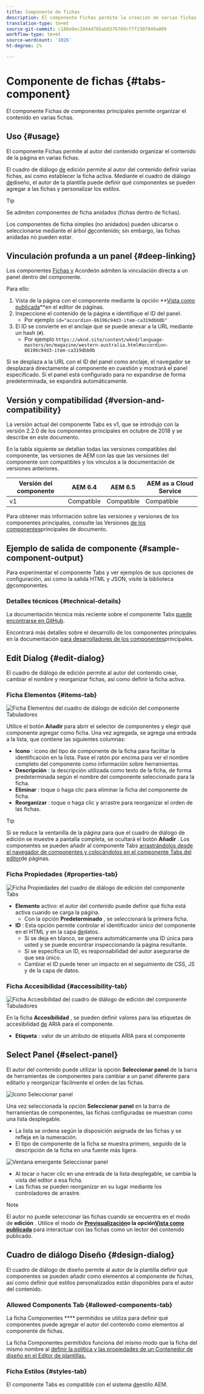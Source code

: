 ```yaml
---
title: Componente de fichas
description: El componente Fichas permite la creación de varias fichas para organizar el contenido de una página.
translation-type: tm+mt
source-git-commit: c186e9ec3944d785ab0376769cf7f2307049a809
workflow-type: tm+mt
source-wordcount: '1026'
ht-degree: 2%

---
```



# Componente de fichas {#tabs-component}

El componente Fichas de componentes principales permite organizar el contenido en varias fichas.

## Uso {#usage}

El componente Fichas permite al autor del contenido organizar el contenido de la página en varias fichas.

El cuadro de diálogo [de](#edit-dialog) edición permite al autor del contenido definir varias fichas, así como establecer la ficha activa. Mediante el cuadro de diálogo [de](#design-dialog)diseño, el autor de la plantilla puede definir qué componentes se pueden agregar a las fichas y personalizar los estilos.

>[!TIP]
>
>Se admiten componentes de ficha anidados (fichas dentro de fichas).
>
>Los componentes de ficha simples (no anidados) pueden ubicarse o seleccionarse mediante el árbol [de](https://docs.adobe.com/content/help/en/experience-manager-cloud-service/sites/authoring/fundamentals/environment-tools.html#content-tree)contenido; sin embargo, las fichas anidadas no pueden estar.

## Vinculación profunda a un panel {#deep-linking}

Los componentes [Fichas y](accordion.md) Acordeón admiten la vinculación directa a un panel dentro del componente.

Para ello:

1. Vista de la página con el componente mediante la opción **[Vista como publicada](https://docs.adobe.com/content/help/en/experience-manager-65/authoring/authoring/editing-content.html#view-as-published)**en el editor de páginas.
1. Inspeccione el contenido de la página e identifique el ID del panel.
   * Por ejemplo `id="accordion-86196c94d3-item-ca319dbb0b"`
1. El ID se convierte en el anclaje que se puede anexar a la URL mediante un hash (`#`).
   * Por ejemplo `https://wknd.site/content/wknd/language-masters/en/magazine/western-australia.html#accordion-86196c94d3-item-ca319dbb0b`

Si se desplaza a la URL con el ID del panel como anclaje, el navegador se desplazará directamente al componente en cuestión y mostrará el panel especificado. Si el panel está configurado para no expandirse de forma predeterminada, se expandirá automáticamente.

## Versión y compatibilidad {#version-and-compatibility}

La versión actual del componente Tabs es v1, que se introdujo con la versión 2.2.0 de los componentes principales en octubre de 2018 y se describe en este documento.

En la tabla siguiente se detallan todas las versiones compatibles del componente, las versiones de AEM con las que las versiones del componente son compatibles y los vínculos a la documentación de versiones anteriores.

| Versión del componente | AEM 6.4   | AEM 6.5 | AEM as a Cloud Service |
|--- |--- |--- |---|
| v1 | Compatible | Compatible | Compatible |

Para obtener más información sobre las versiones y versiones de los componentes principales, consulte las Versiones [de los componentes](/help/versions.md)principales de documento.

## Ejemplo de salida de componente {#sample-component-output}

Para experimentar el componente Tabs y ver ejemplos de sus opciones de configuración, así como la salida HTML y JSON, visite la biblioteca [de](https://adobe.com/go/aem_cmp_library_tabs)componentes.

### Detalles técnicos {#technical-details}

La documentación técnica más reciente sobre el componente Tabs [puede encontrarse en GitHub](https://adobe.com/go/aem_cmp_tech_tabs_v1).

Encontrará más detalles sobre el desarrollo de los componentes principales en la documentación [para desarrolladores de los componentes](/help/developing/overview.md)principales.

## Edit Dialog {#edit-dialog}

El cuadro de diálogo de edición permite al autor del contenido crear, cambiar el nombre y reorganizar fichas, así como definir la ficha activa.

### Ficha Elementos {#items-tab}

![Ficha Elementos del cuadro de diálogo de edición del componente Tabuladores](/help/assets/tabs-edit-items.png)

Utilice el botón **Añadir** para abrir el selector de componentes y elegir qué componente agregar como ficha. Una vez agregada, se agrega una entrada a la lista, que contiene las siguientes columnas:

* **Icono** : icono del tipo de componente de la ficha para facilitar la identificación en la lista. Pase el ratón por encima para ver el nombre completo del componente como información sobre herramientas.
* **Descripción** : la descripción utilizada como texto de la ficha, de forma predeterminada según el nombre del componente seleccionado para la ficha.
* **Eliminar** : toque o haga clic para eliminar la ficha del componente de ficha.
* **Reorganizar** : toque o haga clic y arrastre para reorganizar el orden de las fichas.

>[!TIP]
>
>Si se reduce la ventanilla de la página para que el cuadro de diálogo de edición se muestre a pantalla completa, se ocultará el botón **Añadir** . Los componentes se pueden añadir al componente Tabs [arrastrándolos desde el navegador de componentes y colocándolos en el componente Tabs del editor](https://docs.adobe.com/content/help/en/experience-manager-cloud-service/sites/authoring/fundamentals/editing-content.html#inserting-a-component)de páginas.

### Ficha Propiedades {#properties-tab}

![Ficha Propiedades del cuadro de diálogo de edición del componente Tabs](/help/assets/tabs-edit-properties.png)

* **Elemento** activo: el autor del contenido puede definir qué ficha está activa cuando se carga la página.
   * Con la opción **Predeterminado** , se seleccionará la primera ficha.
* **ID** : Esta opción permite controlar el identificador único del componente en el HTML y en la capa [de](/help/developing/data-layer/overview.md)datos.
   * Si se deja en blanco, se genera automáticamente una ID única para usted y se puede encontrar inspeccionando la página resultante.
   * Si se especifica un ID, es responsabilidad del autor asegurarse de que sea único.
   * Cambiar el ID puede tener un impacto en el seguimiento de CSS, JS y de la capa de datos.

### Ficha Accesibilidad {#accessibility-tab}

![Ficha Accesibilidad del cuadro de diálogo de edición del componente Tabuladores](/help/assets/tabs-edit-accessibility.png)

En la ficha **Accesibilidad** , se pueden definir valores para las etiquetas de accesibilidad [de](https://www.w3.org/WAI/standards-guidelines/aria/) ARIA para el componente.

* **Etiqueta** : valor de un atributo de etiqueta ARIA para el componente

## Select Panel {#select-panel}

El autor del contenido puede utilizar la opción **Seleccionar panel** de la barra de herramientas de componentes para cambiar a un panel diferente para editarlo y reorganizar fácilmente el orden de las fichas.

![Icono Seleccionar panel](/help/assets/select-panel-icon.png)

Una vez seleccionada la opción **Seleccionar panel** en la barra de herramientas de componentes, las fichas configuradas se muestran como una lista desplegable.

* La lista se ordena según la disposición asignada de las fichas y se refleja en la numeración.
* El tipo de componente de la ficha se muestra primero, seguido de la descripción de la ficha en una fuente más ligera.

![Ventana emergente Seleccionar panel](/help/assets/select-panel-popover.png)

* Al tocar o hacer clic en una entrada de la lista desplegable, se cambia la vista del editor a esa ficha.
* Las fichas se pueden reorganizar en su lugar mediante los controladores de arrastre.

>[!NOTE]
>
>El autor no puede seleccionar las fichas cuando se encuentra en el modo de **edición** . Utilice el modo de **[Previsualización](https://docs.adobe.com/content/help/en/experience-manager-cloud-service/sites/authoring/fundamentals/editing-content.html#preview-mode)**o la opción**[Vista como publicada](https://docs.adobe.com/content/help/en/experience-manager-cloud-service/sites/authoring/fundamentals/editing-content.html#view-as-published)** para interactuar con las fichas como un lector del contenido publicado.

## Cuadro de diálogo Diseño {#design-dialog}

El cuadro de diálogo de diseño permite al autor de la plantilla definir qué componentes se pueden añadir como elementos al componente de fichas, así como definir qué estilos personalizados están disponibles para el autor del contenido.

### Allowed Components Tab {#allowed-components-tab}

La ficha Componentes **** permitidos se utiliza para definir qué componentes puede agregar el autor del contenido como elementos al componente de fichas.

La ficha Componentes permitidos funciona del mismo modo que la ficha del mismo nombre al [definir la política y las propiedades de un Contenedor de diseño en el Editor de plantillas.](https://docs.adobe.com/content/help/en/experience-manager-cloud-service/sites/authoring/features/templates.html)

### Ficha Estilos {#styles-tab}

El componente Tabs es compatible con el sistema [de](/help/get-started/authoring.md#component-styling)estilo AEM.
